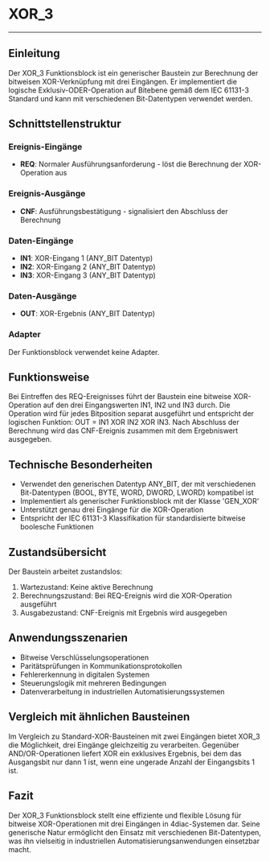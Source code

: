 # XOR_3

* * * * * * * * * *
## Einleitung
Der XOR_3 Funktionsblock ist ein generischer Baustein zur Berechnung der bitweisen XOR-Verknüpfung mit drei Eingängen. Er implementiert die logische Exklusiv-ODER-Operation auf Bitebene gemäß dem IEC 61131-3 Standard und kann mit verschiedenen Bit-Datentypen verwendet werden.

## Schnittstellenstruktur

### **Ereignis-Eingänge**
- **REQ**: Normaler Ausführungsanforderung - löst die Berechnung der XOR-Operation aus

### **Ereignis-Ausgänge**
- **CNF**: Ausführungsbestätigung - signalisiert den Abschluss der Berechnung

### **Daten-Eingänge**
- **IN1**: XOR-Eingang 1 (ANY_BIT Datentyp)
- **IN2**: XOR-Eingang 2 (ANY_BIT Datentyp)  
- **IN3**: XOR-Eingang 3 (ANY_BIT Datentyp)

### **Daten-Ausgänge**
- **OUT**: XOR-Ergebnis (ANY_BIT Datentyp)

### **Adapter**
Der Funktionsblock verwendet keine Adapter.

## Funktionsweise
Bei Eintreffen des REQ-Ereignisses führt der Baustein eine bitweise XOR-Operation auf den drei Eingangswerten IN1, IN2 und IN3 durch. Die Operation wird für jedes Bitposition separat ausgeführt und entspricht der logischen Funktion: OUT = IN1 XOR IN2 XOR IN3. Nach Abschluss der Berechnung wird das CNF-Ereignis zusammen mit dem Ergebniswert ausgegeben.

## Technische Besonderheiten
- Verwendet den generischen Datentyp ANY_BIT, der mit verschiedenen Bit-Datentypen (BOOL, BYTE, WORD, DWORD, LWORD) kompatibel ist
- Implementiert als generischer Funktionsblock mit der Klasse 'GEN_XOR'
- Unterstützt genau drei Eingänge für die XOR-Operation
- Entspricht der IEC 61131-3 Klassifikation für standardisierte bitweise boolesche Funktionen

## Zustandsübersicht
Der Baustein arbeitet zustandslos:
1. Wartezustand: Keine aktive Berechnung
2. Berechnungszustand: Bei REQ-Ereignis wird die XOR-Operation ausgeführt
3. Ausgabezustand: CNF-Ereignis mit Ergebnis wird ausgegeben

## Anwendungsszenarien
- Bitweise Verschlüsselungsoperationen
- Paritätsprüfungen in Kommunikationsprotokollen
- Fehlererkennung in digitalen Systemen
- Steuerungslogik mit mehreren Bedingungen
- Datenverarbeitung in industriellen Automatisierungssystemen

## Vergleich mit ähnlichen Bausteinen
Im Vergleich zu Standard-XOR-Bausteinen mit zwei Eingängen bietet XOR_3 die Möglichkeit, drei Eingänge gleichzeitig zu verarbeiten. Gegenüber AND/OR-Operationen liefert XOR ein exklusives Ergebnis, bei dem das Ausgangsbit nur dann 1 ist, wenn eine ungerade Anzahl der Eingangsbits 1 ist.

## Fazit
Der XOR_3 Funktionsblock stellt eine effiziente und flexible Lösung für bitweise XOR-Operationen mit drei Eingängen in 4diac-Systemen dar. Seine generische Natur ermöglicht den Einsatz mit verschiedenen Bit-Datentypen, was ihn vielseitig in industriellen Automatisierungsanwendungen einsetzbar macht.